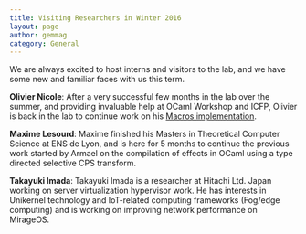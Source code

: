 ```yaml
---
title: Visiting Researchers in Winter 2016
layout: page
author: gemmag
category: General
---
```


We are always excited to host interns and visitors to the lab, and we
have some new and familiar faces with us this term.

**Olivier Nicole**: After a very successful few months in the lab over
the summer, and providing invaluable help at OCaml Workshop and ICFP,
Olivier is back in the lab to continue work on his [Macros
implementation](https://github.com/ocamllabs/Projects/blob/master/MacrosProposal2016:17.pdf).

**Maxime Lesourd**: Maxime finished his Masters in Theoretical Computer
Science at ENS de Lyon, and is here for 5 months to continue the
previous work started by Armael on the compilation of effects in OCaml
using a type directed selective CPS transform.

**Takayuki Imada**: Takayuki Imada is a researcher at Hitachi Ltd. Japan
working on server virtualization hypervisor work. He has interests in
Unikernel technology and IoT-related computing frameworks (Fog/edge
computing) and is working on improving network performance on MirageOS.
